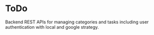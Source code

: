 # ToDo
Backend REST APIs for managing categories and tasks including user authentication with local and google strategy.
